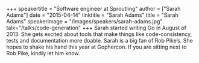 +++
speakertitle = "Software engineer at Sproutling"
author = ["Sarah Adams"]
date = "2015-04-14"
linktitle = "Sarah Adams"
title = "Sarah Adams"
speakerimage = "/images/speakers/sarah-adams.jpg"
talk="/talks/code-generation"
+++
Sarah started writing Go in August of 2013. She gets excited about tools that make things like code-consistency, tests and documentation more doable. Sarah is a big fan of Rob Pike’s. She hopes to shake his hand this year at Gophercon. If you are sitting next to Rob Pike, kindly let him know.
